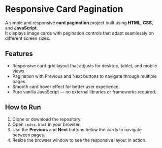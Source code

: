 # Responsive Card Pagination

A simple and responsive **card pagination** project built using **HTML**, **CSS**, and **JavaScript**.  
It displays image cards with pagination controls that adapt seamlessly on different screen sizes.



## Features

- Responsive card grid layout that adjusts for desktop, tablet, and mobile views.
- Pagination with Previous and Next buttons to navigate through multiple pages.
- Smooth card hover effect for better user experience.
- Pure vanilla JavaScript — no external libraries or frameworks required.


## How to Run

1. Clone or download the repository.
2. Open `index.html` in your browser.
3. Use the **Previous** and **Next** buttons below the cards to navigate between pages.
4. Resize the browser window to see the responsive layout in action.






